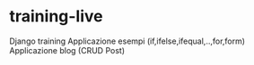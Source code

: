 # training-live
Django training
Applicazione esempi (if,ifelse,ifequal,..,for,form)
Applicazione blog (CRUD Post)
